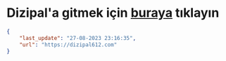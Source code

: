 # Dizipal'a gitmek için [buraya](https://dizipal612.com) tıklayın
    
```json
{
    "last_update": "27-08-2023 23:16:35",
    "url": "https://dizipal612.com"
}
```